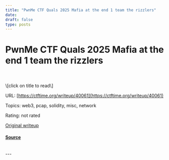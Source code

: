 ```yaml
---
title: "PwnMe CTF Quals 2025 Mafia at the end 1 team the rizzlers"
date: 
draft: false
type: posts
---
```

# PwnMe CTF Quals 2025 Mafia at the end 1 team the rizzlers

<br/>

<br/>
\[click on title to read\]

URL: [https://ctftime.org/writeup/40061](https://ctftime.org/writeup/40061)

Topics: web3, pcap, solidity, misc, network 

Rating: not rated

[Original writeup](https://wepfen.github.io/writeups/mafia-at-the-end-of-the-block-full/)

#### [Source](https://ctftime.org/writeup/40061)

<br/>
---

